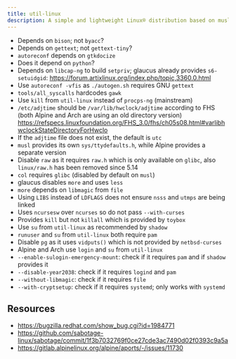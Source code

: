 ```yaml
---
title: util-linux
description: A simple and lightweight Linux® distribution based on musl libc and toybox
---
```


- Depends on `bison`; not `byacc`?
- Depends on `gettext`; not `gettext-tiny`?
- `autoreconf` depends on `gtkdocize`
- Does it depend on `python`?
- Depends on `libcap-ng` to build `setpriv`; glaucus already provides `s6-setuidgid`: https://forum.artixlinux.org/index.php/topic,3360.0.html
- Use `autoreconf -vfis` as `./autogen.sh` requires GNU `gettext`
- `tools/all_syscalls` hardcodes `gawk`
- Use `kill` from `util-linux` instead of `procps-ng` (mainstream)
- `/etc/adjtime` should be `/var/lib/hwclock/adjtime` according to FHS (both Alpine and Arch are using an old directory version) https://refspecs.linuxfoundation.org/FHS_3.0/fhs/ch05s08.html#varlibhwclockStateDirectoryForHwclo
- If the `adjtime` file does not exist, the default is `utc`
- `musl` provides its own `sys/ttydefaults.h`, while Alpine provides a separate version
- Disable `raw` as it requires `raw.h` which is only available on `glibc`, also `linux/raw.h` has been removed since 5.14
- `col` requires `glibc` (disabled by default on `musl`)
- glaucus disables `more` and uses `less`
- `more` depends on `libmagic` from `file`
- Using `LIBS` instead of `LDFLAGS` does not ensure `nsss` and `utmps` are being linked
- Uses `ncursesw` over `ncurses` so do not pass `--with-curses`
- Provides `kill` but not `killall` which is provided by `toybox`
- Use `su` from `util-linux` as recommended by `shadow`
- `runuser` and `su` from `util-linux` both require `pam`
- Disable `pg` as it uses `vidputs()` which is not provided by `netbsd-curses`
- Alpine and Arch use `login` and `su` from `util-linux`
- `--enable-sulogin-emergency-mount`: check if it requires `pam` and if `shadow` provides it
- `--disable-year2038`: check if it requires `logind` and `pam`
- `--without-libmagic`: check if it requires `file`
- `--with-cryptsetup`: check if it requires `systemd`; only works with `systemd`

## Resources
- https://bugzilla.redhat.com/show_bug.cgi?id=1984771
- https://github.com/sabotage-linux/sabotage/commit/1f3b7032769f0ce27cde3ac7490d02f0393c9a5a
- https://gitlab.alpinelinux.org/alpine/aports/-/issues/11730
